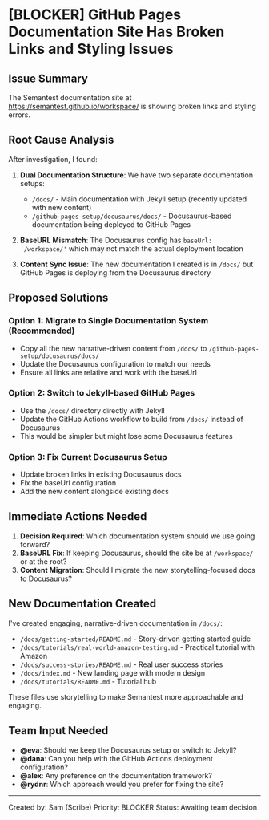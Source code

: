 # [BLOCKER] GitHub Pages Documentation Site Has Broken Links and Styling Issues

## Issue Summary
The Semantest documentation site at https://semantest.github.io/workspace/ is showing broken links and styling errors.

## Root Cause Analysis
After investigation, I found:

1. **Dual Documentation Structure**: We have two separate documentation setups:
   - `/docs/` - Main documentation with Jekyll setup (recently updated with new content)
   - `/github-pages-setup/docusaurus/docs/` - Docusaurus-based documentation being deployed to GitHub Pages

2. **BaseURL Mismatch**: The Docusaurus config has `baseUrl: '/workspace/'` which may not match the actual deployment location

3. **Content Sync Issue**: The new documentation I created is in `/docs/` but GitHub Pages is deploying from the Docusaurus directory

## Proposed Solutions

### Option 1: Migrate to Single Documentation System (Recommended)
- Copy all the new narrative-driven content from `/docs/` to `/github-pages-setup/docusaurus/docs/`
- Update the Docusaurus configuration to match our needs
- Ensure all links are relative and work with the baseUrl

### Option 2: Switch to Jekyll-based GitHub Pages
- Use the `/docs/` directory directly with Jekyll
- Update the GitHub Actions workflow to build from `/docs/` instead of Docusaurus
- This would be simpler but might lose some Docusaurus features

### Option 3: Fix Current Docusaurus Setup
- Update broken links in existing Docusaurus docs
- Fix the baseUrl configuration
- Add the new content alongside existing docs

## Immediate Actions Needed

1. **Decision Required**: Which documentation system should we use going forward?
2. **BaseURL Fix**: If keeping Docusaurus, should the site be at `/workspace/` or at the root?
3. **Content Migration**: Should I migrate the new storytelling-focused docs to Docusaurus?

## New Documentation Created
I've created engaging, narrative-driven documentation in `/docs/`:
- `/docs/getting-started/README.md` - Story-driven getting started guide
- `/docs/tutorials/real-world-amazon-testing.md` - Practical tutorial with Amazon
- `/docs/success-stories/README.md` - Real user success stories
- `/docs/index.md` - New landing page with modern design
- `/docs/tutorials/README.md` - Tutorial hub

These files use storytelling to make Semantest more approachable and engaging.

## Team Input Needed
- **@eva**: Should we keep the Docusaurus setup or switch to Jekyll?
- **@dana**: Can you help with the GitHub Actions deployment configuration?
- **@alex**: Any preference on the documentation framework?
- **@rydnr**: Which approach would you prefer for fixing the site?

---
Created by: Sam (Scribe)
Priority: BLOCKER
Status: Awaiting team decision